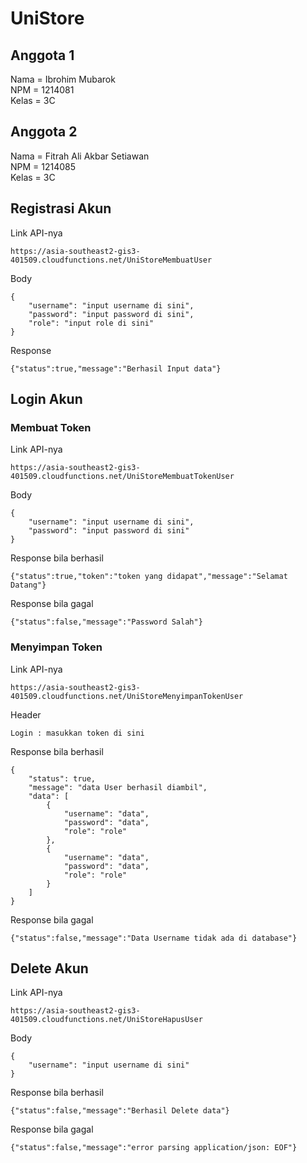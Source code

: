 # UniStore
## Anggota 1
Nama	= Ibrohim Mubarok <br />
NPM		= 1214081 <br />
Kelas	= 3C <br />
## Anggota 2
Nama	= Fitrah Ali Akbar Setiawan <br />
NPM		= 1214085 <br />
Kelas	= 3C <br />

## Registrasi Akun

Link API-nya

```
https://asia-southeast2-gis3-401509.cloudfunctions.net/UniStoreMembuatUser
```

Body

```
{
    "username": "input username di sini",
    "password": "input password di sini",
	"role": "input role di sini"
}
```

Response

```
{"status":true,"message":"Berhasil Input data"}
```

## Login Akun

### Membuat Token

Link API-nya

```
https://asia-southeast2-gis3-401509.cloudfunctions.net/UniStoreMembuatTokenUser
```

Body

```
{
    "username": "input username di sini",
    "password": "input password di sini"
}
```

Response bila berhasil

```
{"status":true,"token":"token yang didapat","message":"Selamat Datang"}
```

Response bila gagal

```
{"status":false,"message":"Password Salah"}
```

### Menyimpan Token

Link API-nya

```
https://asia-southeast2-gis3-401509.cloudfunctions.net/UniStoreMenyimpanTokenUser

```

Header

```
Login : masukkan token di sini
```

Response bila berhasil

```
{
    "status": true,
    "message": "data User berhasil diambil",
    "data": [
        {
            "username": "data",
            "password": "data",
            "role": "role"
        },
        {
            "username": "data",
            "password": "data",
            "role": "role"
        }
    ]
}
```

Response bila gagal

```
{"status":false,"message":"Data Username tidak ada di database"}
```

## Delete Akun

Link API-nya

```
https://asia-southeast2-gis3-401509.cloudfunctions.net/UniStoreHapusUser

```

Body

```
{
    "username": "input username di sini"
}
```

Response bila berhasil

```
{"status":false,"message":"Berhasil Delete data"}
```

Response bila gagal

```
{"status":false,"message":"error parsing application/json: EOF"}
```